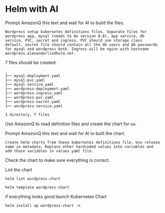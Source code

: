 # Helm with AI

Prompt AmazonQ this text and wait for AI to build the files.

```
Wordpress setup kubernetes definitions files. Separate files for wordpress app, mysql (needs to be version 8.0), app service, db service, PVC, secret and ingress. PVC should use storage class default, secret file should contain all the db users and db passwords for mysql and wordpress both. Ingress will be nginx with hostname wordpress.alexanderlindholm.net.
```

7 files should be created:
```shell
.
├── mysql-deployment.yaml
├── mysql-pvc.yaml
├── mysql-service.yaml
├── wordpress-deployment.yaml
├── wordpress-ingress.yaml
├── wordpress-pvc.yaml
├── wordpress-secret.yaml
├── wordpress-service.yaml

1 directory, 7 files
```

Use AmazonQ to read definition files and create the chart for us.


Prompt AmazonQ this text and wait for AI to built the chart.

```
Create helm charts from these kubernetes definitions file. Use release name in metadata. Replace other hardcoded values into variables and add those variables in values.yaml file.
```

Check the chart to make sure everything is correct.

Lint the chart

```shell
helm lint wordpress-chart
```

```shell
helm template wordpress-chart
```

if everything looks good launch Kubernetes Chart

```shell
helm install wp wordpress-chart -n
```
